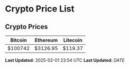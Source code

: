 # Crypto Price List

## Crypto Prices
| Bitcoin | Ethereum | Litecoin |
| ------- | -------- | -------- |
| $100742 | $3126.95 | $119.37 |
**Last Updated:** 2025-02-01 23:54 UTC
**Last Updated:** $DATE$
